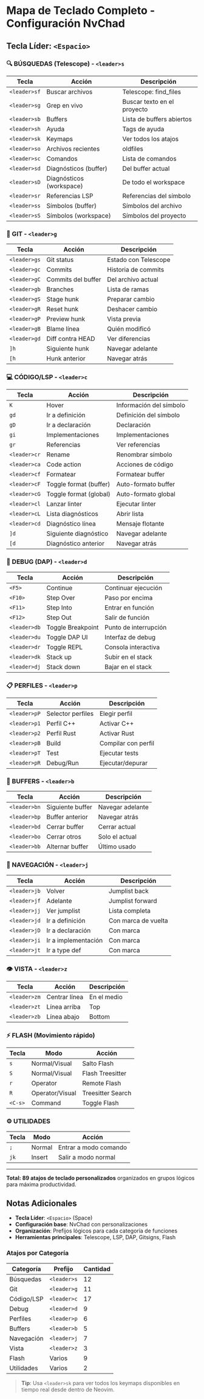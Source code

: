 # Mapa de Teclado Completo - Configuración NvChad

## **Tecla Líder: `<Espacio>`**

### **🔍 BÚSQUEDAS (Telescope) - `<leader>s`**

| Tecla        | Acción                   | Descripción                 |
| ------------ | ------------------------ | --------------------------- |
| `<leader>sf` | Buscar archivos          | Telescope: find_files       |
| `<leader>sg` | Grep en vivo             | Buscar texto en el proyecto |
| `<leader>sb` | Buffers                  | Lista de buffers abiertos   |
| `<leader>sh` | Ayuda                    | Tags de ayuda               |
| `<leader>sk` | Keymaps                  | Ver todos los atajos        |
| `<leader>so` | Archivos recientes       | oldfiles                    |
| `<leader>sc` | Comandos                 | Lista de comandos           |
| `<leader>sd` | Diagnósticos (buffer)    | Del buffer actual           |
| `<leader>sD` | Diagnósticos (workspace) | De todo el workspace        |
| `<leader>sr` | Referencias LSP          | Referencias del símbolo     |
| `<leader>ss` | Símbolos (buffer)        | Símbolos del archivo        |
| `<leader>sS` | Símbolos (workspace)     | Símbolos del proyecto       |

### **🔄 GIT - `<leader>g`**

| Tecla        | Acción             | Descripción          |
| ------------ | ------------------ | -------------------- |
| `<leader>gs` | Git status         | Estado con Telescope |
| `<leader>gc` | Commits            | Historia de commits  |
| `<leader>gC` | Commits del buffer | Del archivo actual   |
| `<leader>gb` | Branches           | Lista de ramas       |
| `<leader>gS` | Stage hunk         | Preparar cambio      |
| `<leader>gR` | Reset hunk         | Deshacer cambio      |
| `<leader>gP` | Preview hunk       | Vista previa         |
| `<leader>gB` | Blame línea        | Quién modificó       |
| `<leader>gd` | Diff contra HEAD   | Ver diferencias      |
| `]h`         | Siguiente hunk     | Navegar adelante     |
| `[h`         | Hunk anterior      | Navegar atrás        |

### **💻 CÓDIGO/LSP - `<leader>c`**

| Tecla        | Acción                 | Descripción             |
| ------------ | ---------------------- | ----------------------- |
| `K`          | Hover                  | Información del símbolo |
| `gd`         | Ir a definición        | Definición del símbolo  |
| `gD`         | Ir a declaración       | Declaración             |
| `gi`         | Implementaciones       | Implementaciones        |
| `gr`         | Referencias            | Ver referencias         |
| `<leader>cr` | Rename                 | Renombrar símbolo       |
| `<leader>ca` | Code action            | Acciones de código      |
| `<leader>cf` | Formatear              | Formatear buffer        |
| `<leader>cF` | Toggle format (buffer) | Auto-formato buffer     |
| `<leader>cG` | Toggle format (global) | Auto-formato global     |
| `<leader>cl` | Lanzar linter          | Ejecutar linter         |
| `<leader>cL` | Lista diagnósticos     | Abrir lista             |
| `<leader>cd` | Diagnóstico línea      | Mensaje flotante        |
| `]d`         | Siguiente diagnóstico  | Navegar adelante        |
| `[d`         | Diagnóstico anterior   | Navegar atrás           |

### **🐛 DEBUG (DAP) - `<leader>d`**

| Tecla        | Acción            | Descripción           |
| ------------ | ----------------- | --------------------- |
| `<F5>`       | Continue          | Continuar ejecución   |
| `<F10>`      | Step Over         | Paso por encima       |
| `<F11>`      | Step Into         | Entrar en función     |
| `<F12>`      | Step Out          | Salir de función      |
| `<leader>db` | Toggle Breakpoint | Punto de interrupción |
| `<leader>du` | Toggle DAP UI     | Interfaz de debug     |
| `<leader>dr` | Toggle REPL       | Consola interactiva   |
| `<leader>dk` | Stack up          | Subir en el stack     |
| `<leader>dj` | Stack down        | Bajar en el stack     |

### **📋 PERFILES - `<leader>p`**

| Tecla        | Acción            | Descripción         |
| ------------ | ----------------- | ------------------- |
| `<leader>pP` | Selector perfiles | Elegir perfil       |
| `<leader>p1` | Perfil C++        | Activar C++         |
| `<leader>p2` | Perfil Rust       | Activar Rust        |
| `<leader>pB` | Build             | Compilar con perfil |
| `<leader>pT` | Test              | Ejecutar tests      |
| `<leader>pR` | Debug/Run         | Ejecutar/depurar    |

### **📁 BUFFERS - `<leader>b`**

| Tecla        | Acción           | Descripción      |
| ------------ | ---------------- | ---------------- |
| `<leader>bn` | Siguiente buffer | Navegar adelante |
| `<leader>bp` | Buffer anterior  | Navegar atrás    |
| `<leader>bd` | Cerrar buffer    | Cerrar actual    |
| `<leader>bo` | Cerrar otros     | Solo el actual   |
| `<leader>bb` | Alternar buffer  | Último usado     |

### **🧭 NAVEGACIÓN - `<leader>j`**

| Tecla        | Acción              | Descripción         |
| ------------ | ------------------- | ------------------- |
| `<leader>jb` | Volver              | Jumplist back       |
| `<leader>jf` | Adelante            | Jumplist forward    |
| `<leader>jj` | Ver jumplist        | Lista completa      |
| `<leader>jd` | Ir a definición     | Con marca de vuelta |
| `<leader>jD` | Ir a declaración    | Con marca           |
| `<leader>ji` | Ir a implementación | Con marca           |
| `<leader>jt` | Ir a type def       | Con marca           |

### **👁️ VISTA - `<leader>z`**

| Tecla        | Acción        | Descripción |
| ------------ | ------------- | ----------- |
| `<leader>zm` | Centrar línea | En el medio |
| `<leader>zt` | Línea arriba  | Top         |
| `<leader>zb` | Línea abajo   | Bottom      |

### **⚡ FLASH (Movimiento rápido)**

| Tecla   | Modo            | Acción            |
| ------- | --------------- | ----------------- |
| `s`     | Normal/Visual   | Salto Flash       |
| `S`     | Normal/Visual   | Flash Treesitter  |
| `r`     | Operator        | Remote Flash      |
| `R`     | Operator/Visual | Treesitter Search |
| `<C-s>` | Command         | Toggle Flash      |

### **⚙️ UTILIDADES**

| Tecla | Modo   | Acción                |
| ----- | ------ | --------------------- |
| `;`   | Normal | Entrar a modo comando |
| `jk`  | Insert | Salir a modo normal   |

---

**Total: 89 atajos de teclado personalizados** organizados en grupos lógicos para máxima productividad.

## Notas Adicionales

- **Tecla Líder**: `<Espacio>` (Space)
- **Configuración base**: NvChad con personalizaciones
- **Organización**: Prefijos lógicos para cada categoría de funciones
- **Herramientas principales**: Telescope, LSP, DAP, Gitsigns, Flash

### Atajos por Categoría

| Categoría  | Prefijo     | Cantidad |
| ---------- | ----------- | -------- |
| Búsquedas  | `<leader>s` | 12       |
| Git        | `<leader>g` | 11       |
| Código/LSP | `<leader>c` | 17       |
| Debug      | `<leader>d` | 9        |
| Perfiles   | `<leader>p` | 6        |
| Buffers    | `<leader>b` | 5        |
| Navegación | `<leader>j` | 7        |
| Vista      | `<leader>z` | 3        |
| Flash      | Varios      | 9        |
| Utilidades | Varios      | 2        |

> **Tip**: Usa `<leader>sk` para ver todos los keymaps disponibles en tiempo real desde dentro de Neovim.
